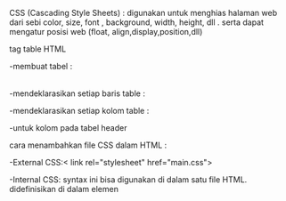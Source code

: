 CSS (Cascading Style Sheets) : digunakan untuk menghias halaman web dari sebi color, size, font , background, width, height, dll . serta dapat mengatur posisi web (float, align,display,position,dll)

tag table HTML

-membuat tabel : <table></table>

-mendeklarasikan setiap baris table : <tr></tr>

-mendeklarasikan setiap kolom table : <td></td>

-untuk kolom pada tabel header <th></th>

cara menambahkan file CSS dalam HTML :

-External CSS:< link rel="stylesheet" href="main.css">

-Internal CSS: syntax ini bisa digunakan di dalam satu file HTML. didefinisikan di dalam elemen <style>, di dakam <head> atau di dalam <body>

-Inline CSS : digunakan untuk elemen tunggal pada HTML, diprioritaskan untuk menerapkan style unik 

  
  CSS Selector 
  
  - ID (#) : hanya dapat digunakan pada satu elemen p , hanya bisa pada satu halaman tidak boleh 2
  
  - Class (.) : dapat digunakan berulang kali, satu elemen dapat memiliki lebih satu class berbeda
